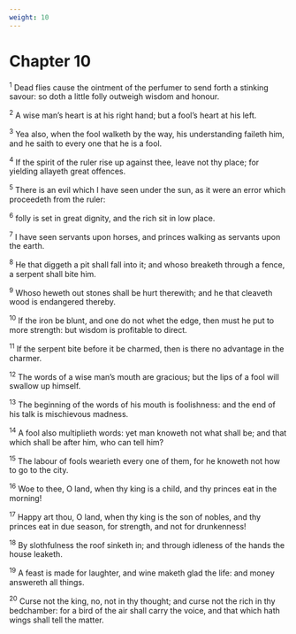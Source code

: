 ```yaml
---
weight: 10
---
```


# Chapter 10

<sup>1</sup> Dead flies cause the ointment of the perfumer to send forth a stinking savour: so doth a little folly outweigh wisdom and honour. 

<sup>2</sup> A wise man’s heart is at his right hand; but a fool’s heart at his left. 

<sup>3</sup> Yea also, when the fool walketh by the way, his understanding faileth him, and he saith to every one that he is a fool. 

<sup>4</sup> If the spirit of the ruler rise up against thee, leave not thy place; for yielding allayeth great offences. 

<sup>5</sup> There is an evil which I have seen under the sun, as it were an error which proceedeth from the ruler: 

<sup>6</sup> folly is set in great dignity, and the rich sit in low place. 

<sup>7</sup> I have seen servants upon horses, and princes walking as servants upon the earth. 

<sup>8</sup> He that diggeth a pit shall fall into it; and whoso breaketh through a fence, a serpent shall bite him. 

<sup>9</sup> Whoso heweth out stones shall be hurt therewith; and he that cleaveth wood is endangered thereby. 

<sup>10</sup> If the iron be blunt, and one do not whet the edge, then must he put to more strength: but wisdom is profitable to direct. 

<sup>11</sup> If the serpent bite before it be charmed, then is there no advantage in the charmer. 

<sup>12</sup> The words of a wise man’s mouth are gracious; but the lips of a fool will swallow up himself. 

<sup>13</sup> The beginning of the words of his mouth is foolishness: and the end of his talk is mischievous madness. 

<sup>14</sup> A fool also multiplieth words: yet man knoweth not what shall be; and that which shall be after him, who can tell him? 

<sup>15</sup> The labour of fools wearieth every one of them, for he knoweth not how to go to the city. 

<sup>16</sup> Woe to thee, O land, when thy king is a child, and thy princes eat in the morning! 

<sup>17</sup> Happy art thou, O land, when thy king is the son of nobles, and thy princes eat in due season, for strength, and not for drunkenness! 

<sup>18</sup> By slothfulness the roof sinketh in; and through idleness of the hands the house leaketh. 

<sup>19</sup> A feast is made for laughter, and wine maketh glad the life: and money answereth all things. 

<sup>20</sup> Curse not the king, no, not in thy thought; and curse not the rich in thy bedchamber: for a bird of the air shall carry the voice, and that which hath wings shall tell the matter. 


